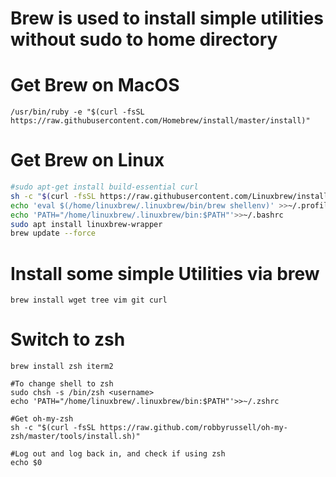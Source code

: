 # Brew is used to install simple utilities without sudo to home directory



# Get Brew on MacOS
```
/usr/bin/ruby -e "$(curl -fsSL https://raw.githubusercontent.com/Homebrew/install/master/install)"
```

# Get Brew on Linux
```bash
#sudo apt-get install build-essential curl
sh -c "$(curl -fsSL https://raw.githubusercontent.com/Linuxbrew/install/master/install.sh)"
echo 'eval $(/home/linuxbrew/.linuxbrew/bin/brew shellenv)' >>~/.profile
echo 'PATH="/home/linuxbrew/.linuxbrew/bin:$PATH"'>>~/.bashrc
sudo apt install linuxbrew-wrapper
brew update --force
```


# Install some simple Utilities via brew
```
brew install wget tree vim git curl
```


# Switch to zsh
```
brew install zsh iterm2

#To change shell to zsh
sudo chsh -s /bin/zsh <username> 
echo 'PATH="/home/linuxbrew/.linuxbrew/bin:$PATH"'>>~/.zshrc

#Get oh-my-zsh
sh -c "$(curl -fsSL https://raw.github.com/robbyrussell/oh-my-zsh/master/tools/install.sh)"

#Log out and log back in, and check if using zsh
echo $0
```
